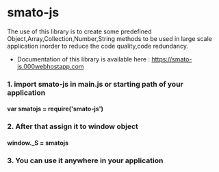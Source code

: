 # smato-js

The use of this library is to create some predefined Object,Array,Collection,Number,String methods to be used in large scale application inorder to reduce the code quality,code redundancy.


- Documentation of this library is available here : <https://smato-js.000webhostapp.com>

### 1. import smato-js in main.js or starting path of your application
#### var smatojs = require('smato-js')

### 2. After that assign it to window object
#### window._S = smatojs

### 3. You can use it anywhere in your application
